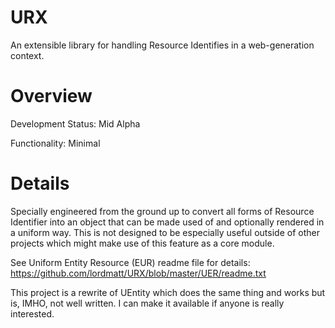 # URX
An extensible library for handling Resource Identifies in a web-generation context.

# Overview
Development Status: Mid Alpha

Functionality: Minimal

# Details
Specially engineered from the ground up to convert all forms of Resource Identifier into an object that can be made used of and optionally rendered in a uniform way. This is not designed to be especially useful outside of other projects which might make use of this feature as a core module.

See Uniform Entity Resource (EUR) readme file for details: https://github.com/lordmatt/URX/blob/master/UER/readme.txt

This project is a rewrite of UEntity which does the same thing and works but is, IMHO, not well written. I can make it available if anyone is really interested.